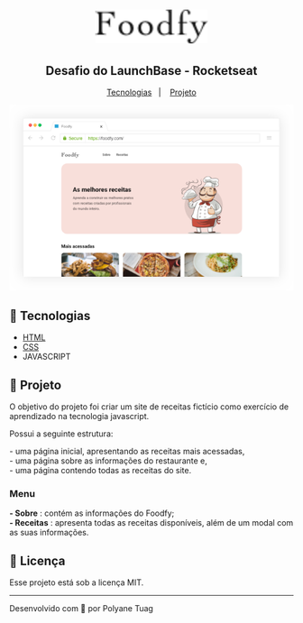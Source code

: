 <h1 align="center">
    <img alt="" src="./assets/logo.png" width="200px" />
</h1>

<h2 align="center">Desafio do LaunchBase - Rocketseat</h2>

<p align="center">
  <a href="fork_and_knife">Tecnologias</a>&nbsp;&nbsp;&nbsp;|&nbsp;&nbsp;&nbsp;
  <a href="fork_and_knife">Projeto</a>
</p>


</p>

<p align="center">
    <img alt="" src="./assets/mockup.png" width="600px" />
</p>

## :fork_and_knife: Tecnologias
- [HTML](https://developer.mozilla.org/pt-BR/docs/Web/HTML)
- [CSS](https://developer.mozilla.org/pt-BR/docs/Web/CSS)
- JAVASCRIPT

## :fork_and_knife: Projeto

<p> O objetivo do projeto foi criar um site de receitas fictício como exercício de aprendizado na tecnologia javascript. </p>

<p>Possui a seguinte estrutura: </p> 
- uma página inicial, apresentando as receitas mais acessadas, <br/>
- uma página sobre as informações do restaurante e, <br/>
- uma página contendo todas as receitas do site.


### Menu

<p> 
<strong>- Sobre</strong> : contém as informações do Foodfy; <br>
<strong>- Receitas</strong> : apresenta todas as receitas disponíveis, além de um modal com as suas informações.
</p>

## 📝 Licença

Esse projeto está sob a licença MIT.

---
Desenvolvido com 💜 por Polyane Tuag


